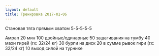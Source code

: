 ```yaml
---
layout: default
title: Тренировка 2017-01-06
---
```


Становая тяга прямым хватом
5-5-5-5-5

Амрап 20 мин
100 двойные/одинарные
50 зашагивания на тумбу 
40 махи гирей (rx: 32/24 кг)
30 бурпи на диск
20 в сумме рывок гири (rx: 32/24 кг)
10 выход силой на турнике
